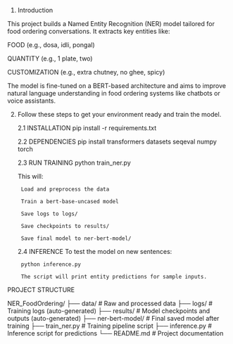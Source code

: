 1. Introduction

This project builds a Named Entity Recognition (NER) model tailored for food ordering conversations. It extracts key entities like:

FOOD (e.g., dosa, idli, pongal)

QUANTITY (e.g., 1 plate, two)

CUSTOMIZATION (e.g., extra chutney, no ghee, spicy)

The model is fine-tuned on a BERT-based architecture and aims to improve natural language understanding in food ordering systems like chatbots or voice assistants.

2. Follow these steps to get your environment ready and train the model.

   2.1 INSTALLATION
        pip install -r requirements.txt

   2.2 DEPENDENCIES
        pip install transformers datasets seqeval numpy torch

   2.3 RUN TRAINING
        python train_ner.py

    This will:

        Load and preprocess the data

        Train a bert-base-uncased model

        Save logs to logs/

        Save checkpoints to results/

        Save final model to ner-bert-model/

   2.4  INFERENCE
        To test the model on new sentences:

        python inference.py

        The script will print entity predictions for sample inputs.

PROJECT STRUCTURE

NER_FoodOrdering/
├── data/                 # Raw and processed data
├── logs/                 # Training logs (auto-generated)
├── results/              # Model checkpoints and outputs (auto-generated)
├── ner-bert-model/       # Final saved model after training
├── train_ner.py          # Training pipeline script
├── inference.py          # Inference script for predictions
└── README.md             # Project documentation
